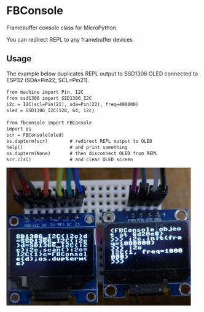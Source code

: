 # FBConsole

Framebuffer console class for MicroPython.

You can redirect REPL to any framebuffer devices.

## Usage

The example below duplicates REPL output to SSD1306 OLED connected to ESP32 (SDA=Pin22, SCL=Pin21).
```
from machine import Pin, I2C
from ssd1306 import SSD1306_I2C
i2c = I2C(scl=Pin(21), sda=Pin(22), freq=400000)
oled = SSD1306_I2C(128, 64, i2c)

from fbconsole import FBConsole
import os
scr = FBConsole(oled)
os.dupterm(scr)        # redirect REPL output to OLED
help()                 # and print something
os.dupterm(None)       # then disconnect OLED from REPL
scr.cls()              # and clear OLED screen
```

![top-page](https://raw.githubusercontent.com/boochow/FBConsole/images/dupterm-oled.jpg)